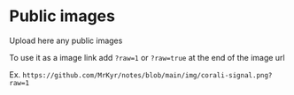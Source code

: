 # Public images

Upload here any public images

To use it as a image link add `?raw=1` or `?raw=true` at the end of the image url

Ex. `https://github.com/MrKyr/notes/blob/main/img/corali-signal.png?raw=1`
